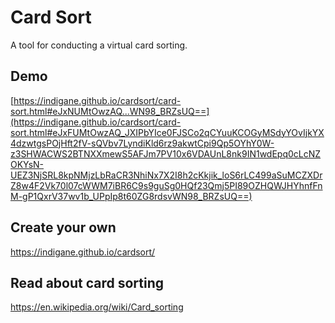 # Card Sort

A tool for conducting a virtual card sorting.

## Demo

[https://indigane.github.io/cardsort/card-sort.html#eJxNUMtOwzAQ...WN98_BRZsUQ==](https://indigane.github.io/cardsort/card-sort.html#eJxFUMtOwzAQ_JXIPbYIce0FJSCo2qCYuuKCOGyMSdyYOvIjkYX4dzwtgsPOjHft2fV-sQVbv7LyndiKld6rz9akwtCpi9Qp5OYhY0W-z3SHWACWS2BTNXXmewS5AFJm7PV10x6VDAUnL8nk9IN1wdEpq0cLcNZOKYsN-UEZ3NjSRL8kpNMjzLbRaCR3NhiNx7X2I8h2cKkjik_loS6rLC499aSuMCZXDrZ8w4F2Vk70l07cWWM7iBR6C9s9guSg0HQf23Qmj5PI89OZHQWJHYhnfFnM-gP1QxrV37wv1b_UPpIp8t60ZG8rdsvWN98_BRZsUQ==)

## Create your own

https://indigane.github.io/cardsort/

## Read about card sorting

https://en.wikipedia.org/wiki/Card_sorting
